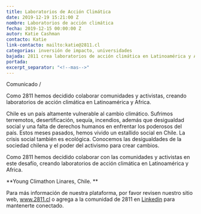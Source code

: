 ```yaml
---
title: Laboratorios de Acción Climática
date: 2019-12-19 15:21:00 Z
nombre: Laboratorios de acción climática
fecha: 2019-12-15 00:00:00 Z
autor: Katie Cashman
contacto: Katie
link-contacto: mailto:katie@2811.cl
categorias: inversión de impacto, universidades
bajada: 2811 crea laboratorios de acción climática en Latinoamérica y Africa
portada: 
excerpt_separator: "<!--mas-->"
---
```


Comunicado / 

Como 2811 hemos decidido colaborar comunidades y activistas, creando laboratorios de acción climática en Latinoamérica y Africa. 
<!--mas--> 

Chile es un país altamente vulnerable al cambio climático. Sufrimos terremotos, desertificación, sequía, incendios, además que desigualdad social y una falta de derechos humanos en enfrentar los poderosos del país. Estos meses pasados, hemos vivido un estallido social en Chile. La crisis social también es ecológica. Conocemos las desigualdades de la sociedad chilena y el poder del activismo para crear cambios.

Como 2811 hemos decidido colaborar con las comunidades y activistas en este desafío, creando laboratorios de acción climática en Latinoamérica y Africa. 

**Young Climathon Linares, Chile. 
**


Para más información de nuestra plataforma, por favor revisen nuestro sitio web, www.2811.cl o agrega a la comunidad de 2811 en [Linkedin](https://www.linkedin.com/company/2811chile) para mantenerte conectado.